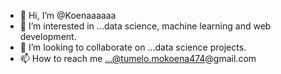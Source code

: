 - 👋 Hi, I’m @Koenaaaaaa
- 👀 I’m interested in ...data science, machine learning and web development.
- 💞️ I’m looking to collaborate on ...data science projects.
- 📫 How to reach me ...@tumelo.mokoena474@gmail.com


<!---
Koenaaaaaa/Koenaaaaaa is a ✨ special ✨ repository because its `README.md` (this file) appears on your GitHub profile.
You can click the Preview link to take a look at your changes.
--->
